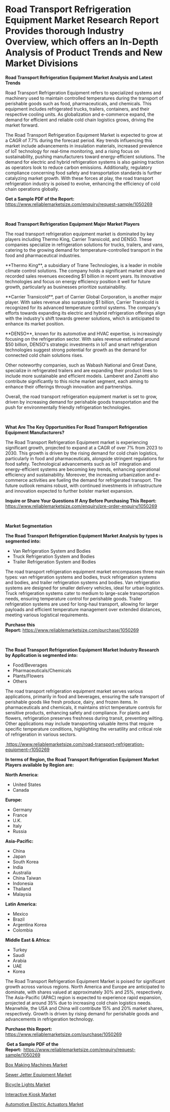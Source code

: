 <p><h1>Road Transport Refrigeration Equipment Market Research Report Provides thorough Industry Overview, which offers an In-Depth Analysis of Product Trends and New Market Divisions</h1></p><p><strong>Road Transport Refrigeration Equipment Market Analysis and Latest Trends</strong></p>
<p><p>Road Transport Refrigeration Equipment refers to specialized systems and machinery used to maintain controlled temperatures during the transport of perishable goods such as food, pharmaceuticals, and chemicals. This equipment includes refrigerated trucks, trailers, containers, and their respective cooling units. As globalization and e-commerce expand, the demand for efficient and reliable cold chain logistics grows, driving the market forward.</p><p>The Road Transport Refrigeration Equipment Market is expected to grow at a CAGR of 7.7% during the forecast period. Key trends influencing this market include advancements in insulation materials, increased prevalence of IoT technology for real-time monitoring, and a rising focus on sustainability, pushing manufacturers toward energy-efficient solutions. The demand for electric and hybrid refrigeration systems is also gaining traction as operators look to reduce carbon emissions. Additionally, regulatory compliance concerning food safety and transportation standards is further catalyzing market growth. With these forces at play, the road transport refrigeration industry is poised to evolve, enhancing the efficiency of cold chain operations globally.</p></p>
<p><strong>Get a Sample PDF of the Report:&nbsp;</strong> <a href="https://www.reliablemarketsize.com/enquiry/request-sample/1050269?utm_campaign=1131&utm_medium=2&utm_source=Github&utm_content=ia&utm_term=08042025&utm_id=road-transport-refrigeration-equipment">https://www.reliablemarketsize.com/enquiry/request-sample/1050269</a></p>
<p>&nbsp;</p>
<p><strong>Road Transport Refrigeration Equipment Major Market Players</strong></p>
<p><p>The road transport refrigeration equipment market is dominated by key players including Thermo King, Carrier Transicold, and DENSO. These companies specialize in refrigeration solutions for trucks, trailers, and vans, catering to the growing demand for temperature-controlled transport in the food and pharmaceutical industries.</p><p>**Thermo King**, a subsidiary of Trane Technologies, is a leader in mobile climate control solutions. The company holds a significant market share and recorded sales revenues exceeding $1 billion in recent years. Its innovative technologies and focus on energy efficiency position it well for future growth, particularly as businesses prioritize sustainability.</p><p>**Carrier Transicold**, part of Carrier Global Corporation, is another major player. With sales revenue also surpassing $1 billion, Carrier Transicold is recognized for its advanced temperature control systems. The company's efforts towards expanding its electric and hybrid refrigeration offerings align with the industry's shift towards greener solutions, which is anticipated to enhance its market position.</p><p>**DENSO**, known for its automotive and HVAC expertise, is increasingly focusing on the refrigeration sector. With sales revenue estimated around $50 billion, DENSO's strategic investments in IoT and smart refrigeration technologies suggest strong potential for growth as the demand for connected cold chain solutions rises.</p><p>Other noteworthy companies, such as Wabash National and Great Dane, specialize in refrigerated trailers and are expanding their product lines to include more sustainable and efficient models. Lamberet and Zanotti also contribute significantly to this niche market segment, each aiming to enhance their offerings through innovation and partnerships.</p><p>Overall, the road transport refrigeration equipment market is set to grow, driven by increasing demand for perishable goods transportation and the push for environmentally friendly refrigeration technologies.</p></p>
<p>&nbsp;</p>
<p><strong>What Are The Key Opportunities For Road Transport Refrigeration Equipment Manufacturers?</strong></p>
<p><p>The Road Transport Refrigeration Equipment market is experiencing significant growth, projected to expand at a CAGR of over 7% from 2023 to 2030. This growth is driven by the rising demand for cold chain logistics, particularly in food and pharmaceuticals, alongside stringent regulations for food safety. Technological advancements such as IoT integration and energy-efficient systems are becoming key trends, enhancing operational efficiency and sustainability. Moreover, the increasing urbanization and e-commerce activities are fueling the demand for refrigerated transport. The future outlook remains robust, with continued investments in infrastructure and innovation expected to further bolster market expansion.</p></p>
<p><strong>Inquire or Share Your Questions If Any Before Purchasing This Report:</strong> <a href="https://www.reliablemarketsize.com/enquiry/pre-order-enquiry/1050269?utm_campaign=1131&utm_medium=2&utm_source=Github&utm_content=ia&utm_term=08042025&utm_id=road-transport-refrigeration-equipment">https://www.reliablemarketsize.com/enquiry/pre-order-enquiry/1050269</a></p>
<p>&nbsp;</p>
<p><strong>Market Segmentation</strong></p>
<p><strong>The Road Transport Refrigeration Equipment Market Analysis by types is segmented into:</strong></p>
<p><ul><li>Van Refrigeration System and Bodies</li><li>Truck Refrigeration System and Bodies</li><li>Trailer Refrigeration System and Bodies</li></ul></p>
<p><p>The road transport refrigeration equipment market encompasses three main types: van refrigeration systems and bodies, truck refrigeration systems and bodies, and trailer refrigeration systems and bodies. Van refrigeration systems are designed for smaller delivery vehicles, ideal for urban logistics. Truck refrigeration systems cater to medium to large-scale transportation needs, ensuring temperature control for perishable goods. Trailer refrigeration systems are used for long-haul transport, allowing for larger payloads and efficient temperature management over extended distances, meeting various logistical requirements.</p></p>
<p><strong>Purchase this Report:&nbsp;</strong><a href="https://www.reliablemarketsize.com/purchase/1050269?utm_campaign=1131&utm_medium=2&utm_source=Github&utm_content=ia&utm_term=08042025&utm_id=road-transport-refrigeration-equipment">https://www.reliablemarketsize.com/purchase/1050269</a></p>
<p>&nbsp;</p>
<p><strong>The Road Transport Refrigeration Equipment Market Industry Research by Application is segmented into:</strong></p>
<p><ul><li>Food/Beverages</li><li>Pharmaceuticals/Chemicals</li><li>Plants/Flowers</li><li>Others</li></ul></p>
<p><p>The road transport refrigeration equipment market serves various applications, primarily in food and beverages, ensuring the safe transport of perishable goods like fresh produce, dairy, and frozen items. In pharmaceuticals and chemicals, it maintains strict temperature controls for sensitive products, enhancing safety and compliance. For plants and flowers, refrigeration preserves freshness during transit, preventing wilting. Other applications may include transporting valuable items that require specific temperature conditions, highlighting the versatility and critical role of refrigeration in various sectors.</p></p>
<p><a href="https://www.reliablemarketsize.com/road-transport-refrigeration-equipment-r1050269?utm_campaign=1131&utm_medium=2&utm_source=Github&utm_content=ia&utm_term=08042025&utm_id=road-transport-refrigeration-equipment">&nbsp;https://www.reliablemarketsize.com/road-transport-refrigeration-equipment-r1050269</a></p>
<p><strong>In terms of Region, the Road Transport Refrigeration Equipment Market Players available by Region are:</strong></p>
<p>
    <p> <strong> North America: </strong>
        <ul>
            <li>United States</li>
            <li>Canada</li>
        </ul>
        </p> 
    <p> <strong> Europe: </strong>
        <ul>
            <li>Germany</li>
            <li>France</li>
            <li>U.K.</li>
            <li>Italy</li>
            <li>Russia</li>
        </ul>
        </p> 
    <p> <strong> Asia-Pacific: </strong>
        <ul>
            <li>China</li>
            <li>Japan</li>
            <li>South Korea</li>
            <li>India</li>
            <li>Australia</li>
            <li>China Taiwan</li>
            <li>Indonesia</li>
            <li>Thailand</li>
            <li>Malaysia</li>
        </ul>
        </p> 
    <p> <strong> Latin America: </strong>
        <ul>
            <li>Mexico</li>
            <li>Brazil</li>
            <li>Argentina Korea</li>
            <li>Colombia</li>
        </ul>
        </p> 
    <p> <strong> Middle East & Africa: </strong>
        <ul>
            <li>Turkey</li>
            <li>Saudi</li>
            <li>Arabia</li>
            <li>UAE</li>
            <li>Korea</li>
        </ul>
    </p>
    </p>
<p><p>The Road Transport Refrigeration Equipment Market is poised for significant growth across various regions. North America and Europe are anticipated to dominate, with shares valued at approximately 30% and 25%, respectively. The Asia-Pacific (APAC) region is expected to experience rapid expansion, projected at around 35% due to increasing cold chain logistics needs. Meanwhile, the USA and China will contribute 15% and 20% market shares, respectively. Growth is driven by rising demand for perishable goods and advancements in refrigeration technology.</p></p>
<p><strong>Purchase this Report: </strong><a href="https://www.reliablemarketsize.com/purchase/1050269?utm_campaign=1131&utm_medium=2&utm_source=Github&utm_content=ia&utm_term=08042025&utm_id=road-transport-refrigeration-equipment">https://www.reliablemarketsize.com/purchase/1050269</a></p>
<p>&nbsp;<strong>Get a Sample PDF of the Report:&nbsp;&nbsp;</strong><a href="https://www.reliablemarketsize.com/enquiry/request-sample/1050269?utm_campaign=1131&utm_medium=2&utm_source=Github&utm_content=ia&utm_term=08042025&utm_id=road-transport-refrigeration-equipment">https://www.reliablemarketsize.com/enquiry/request-sample/1050269</a></p>
<p><strong></strong></p>
<p><p><a href="https://github.com/leptouwrites/Market-Research-Report-List-1/blob/main/box-making-machines-market.md?utm_campaign=1131&utm_medium=2&utm_source=Github&utm_content=ia&utm_term=08042025&utm_id=road-transport-refrigeration-equipment">Box Making Machines Market</a></p><p><a href="https://github.com/etapaqanee/Market-Research-Report-List-1/blob/main/sewer-jetter-equipment-market.md?utm_campaign=1131&utm_medium=2&utm_source=Github&utm_content=ia&utm_term=08042025&utm_id=road-transport-refrigeration-equipment">Sewer Jetter Equipment Market</a></p><p><a href="https://github.com/bhatttutty2p/Market-Research-Report-List-1/blob/main/bicycle-lights-market.md?utm_campaign=1131&utm_medium=2&utm_source=Github&utm_content=ia&utm_term=08042025&utm_id=road-transport-refrigeration-equipment">Bicycle Lights Market</a></p><p><a href="https://github.com/colloerrinbp/Market-Research-Report-List-1/blob/main/interactive-kiosk-market.md?utm_campaign=1131&utm_medium=2&utm_source=Github&utm_content=ia&utm_term=08042025&utm_id=road-transport-refrigeration-equipment">Interactive Kiosk Market</a></p><p><a href="https://github.com/sphaabrose/Market-Research-Report-List-1/blob/main/automotive-electric-actuators-market.md?utm_campaign=1131&utm_medium=2&utm_source=Github&utm_content=ia&utm_term=08042025&utm_id=road-transport-refrigeration-equipment">Automotive Electric Actuators Market</a></p></p>